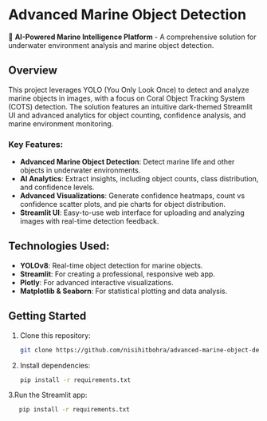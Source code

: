 # Advanced Marine Object Detection

🌊 **AI-Powered Marine Intelligence Platform** - A comprehensive solution for underwater environment analysis and marine object detection.

## Overview

This project leverages YOLO (You Only Look Once) to detect and analyze marine objects in images, with a focus on Coral Object Tracking System (COTS) detection. The solution features an intuitive dark-themed Streamlit UI and advanced analytics for object counting, confidence analysis, and marine environment monitoring.

### Key Features:
- **Advanced Marine Object Detection**: Detect marine life and other objects in underwater environments.
- **AI Analytics**: Extract insights, including object counts, class distribution, and confidence levels.
- **Advanced Visualizations**: Generate confidence heatmaps, count vs confidence scatter plots, and pie charts for object distribution.
- **Streamlit UI**: Easy-to-use web interface for uploading and analyzing images with real-time detection feedback.

## Technologies Used:
- **YOLOv8**: Real-time object detection for marine objects.
- **Streamlit**: For creating a professional, responsive web app.
- **Plotly**: For advanced interactive visualizations.
- **Matplotlib & Seaborn**: For statistical plotting and data analysis.

## Getting Started

1. Clone this repository:
   ```bash
   git clone https://github.com/nisihitbohra/advanced-marine-object-detection.git
   
2. Install dependencies:
   ```bash
   pip install -r requirements.txt
   
3.Run the Streamlit app:
```bash
   pip install -r requirements.txt


